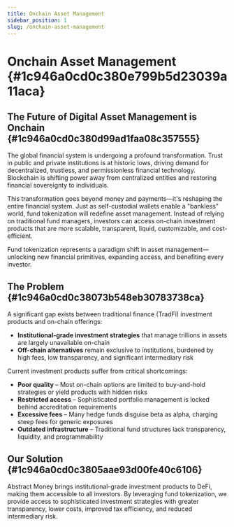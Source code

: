 ```yaml
---
title: Onchain Asset Management
sidebar_position: 1
slug: /onchain-asset-management
---
```




# Onchain Asset Management {#1c946a0cd0c380e799b5d23039a11aca}


## The Future of Digital Asset Management is Onchain {#1c946a0cd0c380d99ad1faa08c357555}


The global financial system is undergoing a profound transformation. Trust in public and private institutions is at historic lows, driving demand for decentralized, trustless, and permissionless financial technology. Blockchain is shifting power away from centralized entities and restoring financial sovereignty to individuals.


This transformation goes beyond money and payments—it's reshaping the entire financial system. Just as self-custodial wallets enable a "bankless" world, fund tokenization will redefine asset management. Instead of relying on traditional fund managers, investors can access on-chain investment products that are more scalable, transparent, liquid, customizable, and cost-efficient.


Fund tokenization represents a paradigm shift in asset management—unlocking new financial primitives, expanding access, and benefiting every investor.


## The Problem {#1c946a0cd0c38073b548eb30783738ca}


A significant gap exists between traditional finance (TradFi) investment products and on-chain offerings:

- **Institutional-grade investment strategies** that manage trillions in assets are largely unavailable on-chain
- **Off-chain alternatives** remain exclusive to institutions, burdened by high fees, low transparency, and significant intermediary risk

Current investment products suffer from critical shortcomings:

- **Poor quality** – Most on-chain options are limited to buy-and-hold strategies or yield products with hidden risks
- **Restricted access** – Sophisticated portfolio management is locked behind accreditation requirements
- **Excessive fees** – Many hedge funds disguise beta as alpha, charging steep fees for generic exposures
- **Outdated infrastructure** – Traditional fund structures lack transparency, liquidity, and programmability

## Our Solution {#1c946a0cd0c3805aae93d00fe40c6106}


Abstract Money brings institutional-grade investment products to DeFi, making them accessible to all investors. By leveraging fund tokenization, we provide access to sophisticated investment strategies with greater transparency, lower costs, improved tax efficiency, and reduced intermediary risk.

